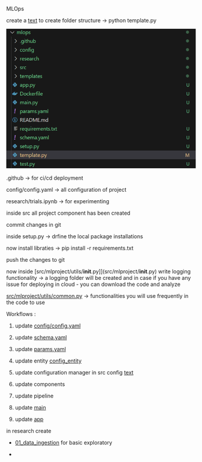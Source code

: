 MLOps

create a [text](template.py) to create folder structure -> python template.py

![folder structure](image.png)

.github -> for ci/cd deployment

config/config.yaml -> all configuration of project

research/trials.ipynb -> for experimenting

inside src all project component has been created

commit changes in git

inside setup.py -> drfine the local package installations

now install libraties -> pip install -r requirements.txt

push the changes to git

now inside [src/mlproject/utils/__init__.py]](src/mlproject/__init__.py) write logging functionality  -> a logging folder will be created and in case if you have any issue for deploying in cloud - you can download the code and analyze

[src/mlproject/utils/common.py](src/mlproject/utils/common.py) -> functionalities you will use frequently in the code to use

Workflows : 

1. update [config/config.yaml](config/config.yaml)

2. update [schema.yaml](schema.yaml)

3. update [params.yaml](params.yaml)

4. update entity [config_entity](src/mlproject/entity/config_entity.py)

5. update configuration manager in src config [text](src/mlproject/config/configuration.py)

6. update components 

7. update pipeline

8. update [main](main.py)

9. update [app](app.py)


in research create 

- [01_data_ingestion](research/01_data_ingestion.ipynb) for basic exploratory

- 





